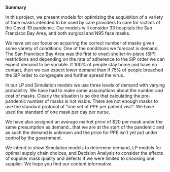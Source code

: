 
**Summary**


In this project, we present models for optimizing the acquisition of a variety of face masks intended to be used by care providers to care for victims of the Covid-19 pandemic.
Our models will consider 33 hospitals the San Francisco Bay Area, and both surgical and N95 face masks.

We have set our focus on acquiring the correct number of masks given some variety of conditions.
One of the conditions we forecast is demand. The San Francisco Bay Area was the first to enact shelter-in-place (SIP) restrictions and depending on the rate of adherence to the SIP order we can expect demand to be variable. If 100% of people stay home and have no contact, then we can expect lower demand than if 75% of people breached the SIP order to congregate and further spread the virus. 

In our LP and Simulation models we use three levels of demand with varying probability.
We have had to make some assumptions about the number and cost of masks. Clearly the situation is so dire that calculating the pre-pandemic number of masks is not viable. There are not enough masks to use the standard protocol of “one set of PPE per patient visit”. We have used the standard of one mask per day per nurse. 

We have also assigned an average market price of $20 per mask under the same presumption as demand…that we are at the start of the pandemic and as such the demand is unknown and the price for PPE isn’t yet put under control by the government.

We intend to show Simulation models to determine demand, LP models for optimal supply chain choices, and Decision Analysis to consider the effects of supplier mask quality and defects if we were limited to choosing one supplier. We hope you find our content informative.
